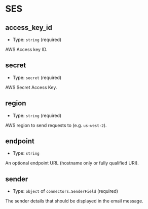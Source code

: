 
SES
====



access_key_id
-------------

- Type: `string` (required)

AWS Access key ID.



secret
------

- Type: `secret` (required)

AWS Secret Access Key.



region
------

- Type: `string` (required)

AWS region to send requests to (e.g. `us-west-2`).



endpoint
--------

- Type: `string` 

An optional endpoint URL (hostname only or fully qualified URI).



sender
------

- Type: `object` of `connectors.SenderField` (required)

The sender details that should be displayed in the email message.
